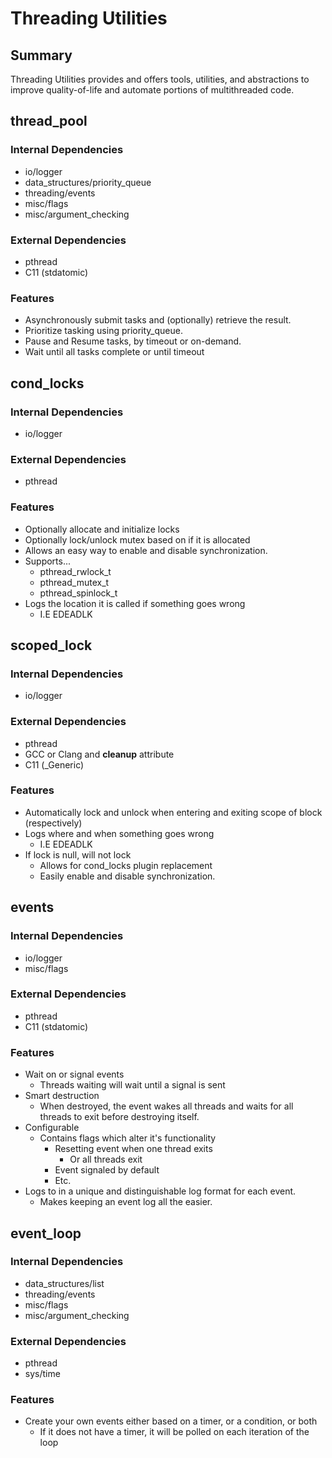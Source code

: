 # Threading Utilities

## Summary

Threading Utilities provides and offers tools, utilities, and abstractions to improve quality-of-life and automate portions of multithreaded code.

## thread_pool

### Internal Dependencies

* io/logger
* data_structures/priority_queue
* threading/events
* misc/flags
* misc/argument_checking

### External Dependencies

* pthread
* C11 (stdatomic)

### Features

* Asynchronously submit tasks and (optionally) retrieve the result.
* Prioritize tasking using priority_queue.
* Pause and Resume tasks, by timeout or on-demand.
* Wait until all tasks complete or until timeout

## cond_locks

### Internal Dependencies

* io/logger

### External Dependencies

* pthread

### Features

* Optionally allocate and initialize locks
* Optionally lock/unlock mutex based on if it is allocated
* Allows an easy way to enable and disable synchronization.
* Supports...
    - pthread_rwlock_t
    - pthread_mutex_t
    - pthread_spinlock_t
* Logs the location it is called if something goes wrong
    - I.E EDEADLK

## scoped_lock

### Internal Dependencies

* io/logger

### External Dependencies

* pthread
* GCC or Clang and __cleanup__ attribute
* C11 (_Generic)

### Features

* Automatically lock and unlock when entering and exiting scope of block (respectively)
* Logs where and when something goes wrong
    - I.E EDEADLK
* If lock is null, will not lock
    - Allows for cond_locks plugin replacement
    - Easily enable and disable synchronization.

## events

### Internal Dependencies

* io/logger
* misc/flags

### External Dependencies

* pthread
* C11 (stdatomic)

### Features

* Wait on or signal events
    - Threads waiting will wait until a signal is sent
* Smart destruction
    - When destroyed, the event wakes all threads and waits for all threads to exit before destroying itself.
* Configurable
    - Contains flags which alter it's functionality
        + Resetting event when one thread exits
            * Or all threads exit
        + Event signaled by default
        + Etc.
* Logs to in a unique and distinguishable log format for each event.
    - Makes keeping an event log all the easier.

## event_loop

### Internal Dependencies

* data_structures/list
* threading/events
* misc/flags
* misc/argument_checking

### External Dependencies

* pthread
* sys/time

### Features

* Create your own events either based on a timer, or a condition, or both
    - If it does not have a timer, it will be polled on each iteration of the loop

